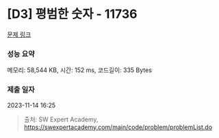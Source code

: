 # [D3] 평범한 숫자 - 11736 

[문제 링크](https://swexpertacademy.com/main/code/problem/problemDetail.do?contestProbId=AXhh-H-KwUcDFARQ) 

### 성능 요약

메모리: 58,544 KB, 시간: 152 ms, 코드길이: 335 Bytes

### 제출 일자

2023-11-14 16:25



> 출처: SW Expert Academy, https://swexpertacademy.com/main/code/problem/problemList.do